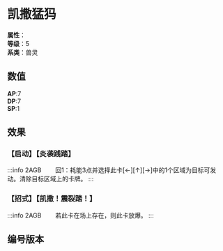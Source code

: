 <script setup>
let list = [
    { number: "2AGB-008", url: "/packs/2AGB" }
]
</script>

# 凯撒猛犸

**属性**：<CardAttribute text="火"/><br>
**等级**：5<br>
**系类**：兽灵

## 数值

**AP**:7<br>
**DP**:7<br>
**SP**:1

## 效果

### 【启动】【炎袭践踏】

:::info 2AGB
&emsp;&emsp;回1：耗能3点并选择此卡[←][↑][→]中的1个区域为目标可发动。清除目标区域上的卡牌。
:::

### 【招式】【凯撒！震裂踏！】

:::info 2AGB
&emsp;&emsp;若此卡在场上存在，则此卡放爆。
:::

## 编号版本

<CardNumberBox :list="list"/>